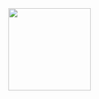 <img style="height: 165px;" align="center" src="https://github-readme-stats.vercel.app/api?username=FuBaooo&show_icons=true" />
